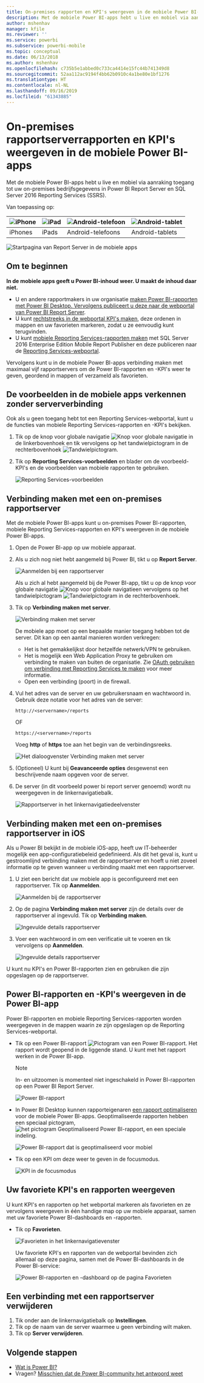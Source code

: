 ```yaml
---
title: On-premises rapporten en KPI's weergeven in de mobiele Power BI-apps
description: Met de mobiele Power BI-apps hebt u live en mobiel via aanraking toegang tot uw on-premises bedrijfsgegevens in SQL Server 2016 Reporting Services en Power BI Report Server.
author: mshenhav
manager: kfile
ms.reviewer: ''
ms.service: powerbi
ms.subservice: powerbi-mobile
ms.topic: conceptual
ms.date: 06/13/2018
ms.author: mshenhav
ms.openlocfilehash: c735b5e1abbed0c733ca4414e15fc44b741349d8
ms.sourcegitcommit: 52aa112ac9194f4bb62b0910c4a1be80e1bf1276
ms.translationtype: HT
ms.contentlocale: nl-NL
ms.lasthandoff: 09/16/2019
ms.locfileid: "61343885"
---
```

# <a name="view-on-premises-report-server-reports-and-kpis-in-the-power-bi-mobile-apps"></a>On-premises rapportserverrapporten en KPI's weergeven in de mobiele Power BI-apps

Met de mobiele Power BI-apps hebt u live en mobiel via aanraking toegang tot uw on-premises bedrijfsgegevens in Power BI Report Server en SQL Server 2016 Reporting Services (SSRS).

Van toepassing op:

| ![iPhone](./media/mobile-app-ssrs-kpis-mobile-on-premises-reports/iphone-logo-50-px.png) | ![iPad](./media/mobile-app-ssrs-kpis-mobile-on-premises-reports/ipad-logo-50-px.png) | ![Android-telefoon](./media/mobile-app-ssrs-kpis-mobile-on-premises-reports/android-phone-logo-50-px.png) | ![Android-tablet](./media/mobile-app-ssrs-kpis-mobile-on-premises-reports/android-tablet-logo-50-px.png) |
|:--- |:--- |:--- |:--- |
| iPhones |iPads |Android-telefoons |Android-tablets |


![Startpagina van Report Server in de mobiele apps](./media/mobile-app-ssrs-kpis-mobile-on-premises-reports/power-bi-ipad-pbi-report-server-home.png)

## <a name="first-things-first"></a>Om te beginnen
**In de mobiele apps geeft u Power BI-inhoud weer. U maakt de inhoud daar niet.**

* U en andere rapportmakers in uw organisatie [maken Power BI-rapporten met Power BI Desktop. Vervolgens publiceert u deze naar de webportal van Power BI Report Server](../../report-server/quickstart-create-powerbi-report.md). 
* U kunt [rechtstreeks in de webportal KPI's maken](https://docs.microsoft.com/sql/reporting-services/working-with-kpis-in-reporting-services), deze ordenen in mappen en uw favorieten markeren, zodat u ze eenvoudig kunt terugvinden. 
* U kunt [mobiele Reporting Services-rapporten maken](https://docs.microsoft.com/sql/reporting-services/mobile-reports/create-mobile-reports-with-sql-server-mobile-report-publisher) met SQL Server 2016 Enterprise Edition Mobile Report Publisher en deze publiceren naar de [Reporting Services-webportal](https://docs.microsoft.com/sql/reporting-services/web-portal-ssrs-native-mode).  

Vervolgens kunt u in de mobiele Power BI-apps verbinding maken met maximaal vijf rapportservers om de Power BI-rapporten en -KPI's weer te geven, geordend in mappen of verzameld als favorieten. 

## <a name="explore-samples-in-the-mobile-apps-without-a-server-connection"></a>De voorbeelden in de mobiele apps verkennen zonder serververbinding
Ook als u geen toegang hebt tot een Reporting Services-webportal, kunt u de functies van mobiele Reporting Services-rapporten en -KPI's bekijken. 

1. Tik op de knop voor globale navigatie ![Knop voor globale navigatie](././media/mobile-app-ssrs-kpis-mobile-on-premises-reports/power-bi-iphone-global-nav-button.png) in de linkerbovenhoek en tik vervolgens op het tandwielpictogram in de rechterbovenhoek ![Tandwielpictogram](././media/mobile-app-ssrs-kpis-mobile-on-premises-reports/power-bi-ios-settings-icon.png).
2. Tik op **Reporting Services-voorbeelden** en blader om de voorbeeld-KPI's en de voorbeelden van mobiele rapporten te gebruiken.
   
   ![Reporting Services-voorbeelden](./media/mobile-app-ssrs-kpis-mobile-on-premises-reports/power-bi-iphone-ssrs-samples.png)

## <a name="connect-to-an-on-premises-report-server"></a>Verbinding maken met een on-premises rapportserver
Met de mobiele Power BI-apps kunt u on-premises Power BI-rapporten, mobiele Reporting Services-rapporten en KPI's weergeven in de mobiele Power BI-apps. 

1. Open de Power BI-app op uw mobiele apparaat.
2. Als u zich nog niet hebt aangemeld bij Power BI, tikt u op **Report Server**.
   
   ![Aanmelden bij een rapportserver](./media/mobile-app-ssrs-kpis-mobile-on-premises-reports/power-bi-connect-to-rs-login.png)
   
   Als u zich al hebt aangemeld bij de Power BI-app, tikt u op de knop voor globale navigatie ![Knop voor globale navigatie](././media/mobile-app-ssrs-kpis-mobile-on-premises-reports/power-bi-iphone-global-nav-button.png)en vervolgens op het tandwielpictogram ![Tandwielpictogram](././media/mobile-app-ssrs-kpis-mobile-on-premises-reports/power-bi-ios-settings-icon.png) in de rechterbovenhoek.
3. Tik op **Verbinding maken met server**.
   
    ![Verbinding maken met server](./media/mobile-app-ssrs-kpis-mobile-on-premises-reports/power-bi-android-server-sign-in.png)

     De mobiele app moet op een bepaalde manier toegang hebben tot de server. Dit kan op een aantal manieren worden verkregen:

    - Het is het gemakkelijkst door hetzelfde netwerk/VPN te gebruiken.
    - Het is mogelijk een Web Application Proxy te gebruiken om verbinding te maken van buiten de organisatie. Zie [OAuth gebruiken om verbinding met Reporting Services te maken](mobile-oauth-ssrs.md) voor meer informatie. 
    - Open een verbinding (poort) in de firewall.

1. Vul het adres van de server en uw gebruikersnaam en wachtwoord in. Gebruik deze notatie voor het adres van de server:
   
     `http://<servername>/reports`
   
     OF
   
     `https://<servername>/reports`
   
   Voeg **http** of **https** toe aan het begin van de verbindingsreeks.
   
    ![Het dialoogvenster Verbinding maken met server](./media/mobile-app-ssrs-kpis-mobile-on-premises-reports/power-bi-ios-connect-to-server-dialog.png)
5. (Optioneel) U kunt bij **Geavanceerde opties** desgewenst een beschrijvende naam opgeven voor de server.
6. De server (in dit voorbeeld power bi report server genoemd) wordt nu weergegeven in de linkernavigatiebalk.
   
   ![Rapportserver in het linkernavigatiedeelvenster](./media/mobile-app-ssrs-kpis-mobile-on-premises-reports/power-bi-iphone-left-nav-report-server.png)

## <a name="connect-to-an-on-premises-report-server-in-ios"></a>Verbinding maken met een on-premises rapportserver in iOS

Als u Power BI bekijkt in de mobiele iOS-app, heeft uw IT-beheerder mogelijk een app-configuratiebeleid gedefinieerd. Als dit het geval is, kunt u gestroomlijnd verbinding maken met de rapportserver en hoeft u niet zoveel informatie op te geven wanneer u verbinding maakt met een rapportserver. 

1. U ziet een bericht dat uw mobiele app is geconfigureerd met een rapportserver. Tik op **Aanmelden**.

    ![Aanmelden bij de rapportserver](./media/mobile-app-ssrs-kpis-mobile-on-premises-reports/power-bi-config-server-sign-in.png)

2.  Op de pagina **Verbinding maken met server** zijn de details over de rapportserver al ingevuld. Tik op **Verbinding maken**.

    ![Ingevulde details rapportserver](./media/mobile-app-ssrs-kpis-mobile-on-premises-reports/power-bi-ios-remote-configure-connect-server.png)

3. Voer een wachtwoord in om een verificatie uit te voeren en tik vervolgens op **Aanmelden**. 

    ![Ingevulde details rapportserver](./media/mobile-app-ssrs-kpis-mobile-on-premises-reports/power-bi-config-server-address.png)

U kunt nu KPI's en Power BI-rapporten zien en gebruiken die zijn opgeslagen op de rapportserver.

## <a name="view-power-bi-reports-and-kpis-in-the-power-bi-app"></a>Power BI-rapporten en -KPI's weergeven in de Power BI-app
Power BI-rapporten en mobiele Reporting Services-rapporten worden weergegeven in de mappen waarin ze zijn opgeslagen op de Reporting Services-webportal. 

* Tik op een Power BI-rapport ![Pictogram van een Power BI-rapport](./media/mobile-app-ssrs-kpis-mobile-on-premises-reports/power-bi-rs-mobile-report-icon.png). Het rapport wordt geopend in de liggende stand. U kunt met het rapport werken in de Power BI-app.

    > [!NOTE]
  > In- en uitzoomen is momenteel niet ingeschakeld in Power BI-rapporten op een Power BI Report Server.
  
    ![Power BI-rapport](./media/mobile-app-ssrs-kpis-mobile-on-premises-reports/power-bi-iphone-report-server-report.png)
* In Power BI Desktop kunnen rapporteigenaren [een rapport optimaliseren](../../desktop-create-phone-report.md) voor de mobiele Power BI-apps. Geoptimaliseerde rapporten hebben een speciaal pictogram, ![het pictogram Geoptimaliseerd Power BI-rapport](./media/mobile-app-ssrs-kpis-mobile-on-premises-reports/power-bi-rs-mobile-optimized-icon.png), en een speciale indeling.
  
    ![Power BI-rapport dat is geoptimaliseerd voor mobiel](./media/mobile-app-ssrs-kpis-mobile-on-premises-reports/power-bi-rs-mobile-optimized-report.png)
* Tik op een KPI om deze weer te geven in de focusmodus.
  
    ![KPI in de focusmodus](./media/mobile-app-ssrs-kpis-mobile-on-premises-reports/pbi_ipad_ssmrp_tile.png)

## <a name="view-your-favorite-kpis-and-reports"></a>Uw favoriete KPI's en rapporten weergeven
U kunt KPI's en rapporten op het webportal markeren als favorieten en ze vervolgens weergeven in één handige map op uw mobiele apparaat, samen met uw favoriete Power BI-dashboards en -rapporten.

* Tik op **Favorieten**.
  
   ![Favorieten in het linkernavigatievenster](./media/mobile-app-ssrs-kpis-mobile-on-premises-reports/power-bi-ipad-faves-pbi-report-server-update.png)
  
   Uw favoriete KPI's en rapporten van de webportal bevinden zich allemaal op deze pagina, samen met de Power BI-dashboards in de Power BI-service:
  
   ![Power BI-rapporten en -dashboard op de pagina Favorieten](./media/mobile-app-ssrs-kpis-mobile-on-premises-reports/power-bi-ipad-favorites.png)

## <a name="remove-a-connection-to-a-report-server"></a>Een verbinding met een rapportserver verwijderen
1. Tik onder aan de linkernavigatiebalk op **Instellingen**.
2. Tik op de naam van de server waarmee u geen verbinding wilt maken.
3. Tik op **Server verwijderen**.

## <a name="next-steps"></a>Volgende stappen
* [Wat is Power BI?](../../power-bi-overview.md)  
* Vragen? [Misschien dat de Power BI-community het antwoord weet](http://community.powerbi.com/)

